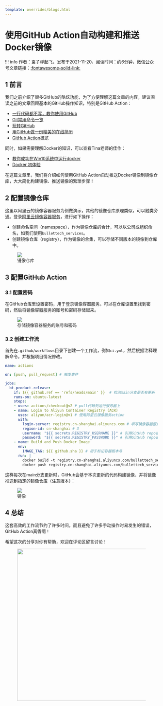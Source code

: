```yaml
---
template: overrides/blogs.html
---
```


# 使用GitHub Action自动构建和推送Docker镜像

!!! info
    作者：袁子弹起飞，发布于2021-11-20，阅读时间：约6分钟，微信公众号文章链接：[:fontawesome-solid-link:]()

## 1 前言

我们之前介绍了很多GitHub的酷炫功能，为了方便理解这篇文章的内容，建议阅读之前的文章回顾基本的GitHub操作知识，特别是GitHub Action：

- [一行代码都不写，教你使用GitHub](https://mp.weixin.qq.com/s?__biz=MzI4Mjk3NzgxOQ==&mid=2247484191&idx=1&sn=73a2aae2e46b2a836729c636b937f2ef&chksm=eb90f06bdce7797d71dee815e283559f05d0db8dcab9c6430c856a8da05aa79617a9c0eee39f&token=150554771&lang=zh_CN#rd)
- [Git常用命令一览](https://mp.weixin.qq.com/s?__biz=MzI4Mjk3NzgxOQ==&mid=2247484312&idx=1&sn=420520ba2de61eedb13569b8cb03b0c6&chksm=eb90f0ecdce779fae14099e90400637b801dd4689372c466c033c36ce0c9dd55e9ec8deb10bb&token=2142567738&lang=zh_CN#rd)
- [玩转GitHub](https://mp.weixin.qq.com/s?__biz=MzI4Mjk3NzgxOQ==&mid=2247484626&idx=1&sn=bcd9360a407ae2dde75e0ae5acd0cb16&chksm=eb90f7a6dce77eb0e8b97d3ef36195f91836fc83e897d44853f2424332af13dafc2a07ff53a0&token=78049789&lang=zh_CN#rd)
- [用GitHub做一份精美的在线简历](https://mp.weixin.qq.com/s/Ns0YXYQBEZbUJEJyX21L0w)
- [GitHub Action概览](https://mp.weixin.qq.com/s/aGPIfrXA3rHsg0ioFcGsBQ)

同时，如果需要理解Docker的知识，可以查看Tina老师的佳作：

- [教你成功在Win10系统中运行docker](https://mp.weixin.qq.com/s/8B9ye55zpWCCVTA4g4fLQQ)
- [Docker 初体验](https://mp.weixin.qq.com/s/gfO5BiK9fqRtWf8rjP8mPA)

在这篇文章里，我们将介绍如何使用GitHub Action自动推送Docker镜像到镜像仓库，大大简化构建镜像、推送镜像的繁琐步骤！

## 2 配置镜像仓库

这里以阿里云的镜像容器服务为例做演示，其他的镜像仓库原理类似，可以触类旁通。登录[阿里云镜像容器服务](https://cr.console.aliyun.com/cn-shanghai/instance/repositories '阿里云镜像容器服务')，进行如下操作：

- 创建命名空间（namespace），作为镜像仓库的合计，可以以公司或组织命名，如我们使用`bullettech_services`。
- 创建镜像仓库（registry），作为镜像的合集，可以存储不同版本的镜像到仓库中。

<figure>
  <img src="https://cdn.jsdelivr.net/gh/BulletTech2021/Pics/img/registry.png"  />
  <figcaption>镜像仓库</figcaption>
</figure>

## 3 配置GitHub Action

### 3.1 配置密码

在GitHub仓库里设置密码，用于登录镜像容器服务。可以在仓库设置里找到密码，然后将镜像容器服务的账号和密码存储起来。

<figure>
  <img src="https://cdn.jsdelivr.net/gh/BulletTech2021/Pics/img/secrets.png"  />
  <figcaption>存储镜像容器服务的账号和密码</figcaption>
</figure>

### 3.2 创建工作流

首先在`.github/workflows`目录下创建一个工作流，例如`ci.yml`，然后根据注释理解命令，并根据项目情况修改。

```yml
name: actions

on: [push, pull_request] # 触发事件

jobs:
  bt-product-release:
    if: ${{ github.ref == 'refs/heads/main' }}  # 检测main分支是否有更新
    runs-on: ubuntu-latest
    steps:
    - uses: actions/checkout@v2 # pull代码到运行服务器上
    - name: Login to Aliyun Container Registry (ACR)
      uses: aliyun/acr-login@v1 # 使用阿里云镜像服务action
      with:
        login-server: registry.cn-shanghai.aliyuncs.com # 填写镜像容器服务的登录地址
        region-id: cn-shanghai # 3
        username: "${{ secrets.REGISTRY_USERNAME }}" # 引用GitHub repo设置的镜像容器服务用户名
        password: "${{ secrets.REGISTRY_PASSWORD }}" # 引用GitHub repo设置的镜像容器服务密码
    - name: Build and Push Docker Image
      env:
        IMAGE_TAG: ${{ github.sha }} # 用于标记容器版本号
      run: |
        docker build -t registry.cn-shanghai.aliyuncs.com/bullettech_services/app:$IMAGE_TAG .
        docker push registry.cn-shanghai.aliyuncs.com/bullettech_services/app:$IMAGE_TAG
```

这样每次在main分支更新时，GitHub会基于本次更新的代码构建镜像、并将镜像推送到指定的镜像仓库（注意版本）：

<figure>
  <img src="https://cdn.jsdelivr.net/gh/BulletTech2021/Pics/img/images.png"  />
  <figcaption>镜像</figcaption>
</figure>

## 4 总结

这套高效的工作流节约了许多时间，而且避免了许多手动操作时易发生的错误，GitHub Action真香啊！

希望这次的分享对你有帮助，欢迎在评论区留言讨论！

<figure>
  <img src="https://cdn.jsdelivr.net/gh/BulletTech2021/Pics/2021-6-14/1623639526512-1080P%20(Full%20HD)%20-%20Tail%20Pic.png" width="500" />
</figure>
